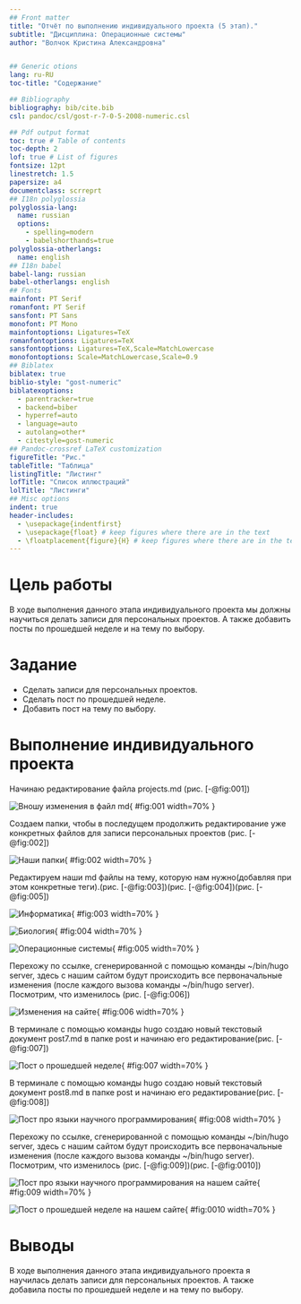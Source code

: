 ```yaml
---
## Front matter
title: "Отчёт по выполнению индивидуального проекта (5 этап)."
subtitle: "Дисциплина: Операционные системы"
author: "Волчок Кристина Александровна"


## Generic otions
lang: ru-RU
toc-title: "Содержание"

## Bibliography
bibliography: bib/cite.bib
csl: pandoc/csl/gost-r-7-0-5-2008-numeric.csl

## Pdf output format
toc: true # Table of contents
toc-depth: 2
lof: true # List of figures
fontsize: 12pt
linestretch: 1.5
papersize: a4
documentclass: scrreprt
## I18n polyglossia
polyglossia-lang:
  name: russian
  options:
	- spelling=modern
	- babelshorthands=true
polyglossia-otherlangs:
  name: english
## I18n babel
babel-lang: russian
babel-otherlangs: english
## Fonts
mainfont: PT Serif
romanfont: PT Serif
sansfont: PT Sans
monofont: PT Mono
mainfontoptions: Ligatures=TeX
romanfontoptions: Ligatures=TeX
sansfontoptions: Ligatures=TeX,Scale=MatchLowercase
monofontoptions: Scale=MatchLowercase,Scale=0.9
## Biblatex
biblatex: true
biblio-style: "gost-numeric"
biblatexoptions:
  - parentracker=true
  - backend=biber
  - hyperref=auto
  - language=auto
  - autolang=other*
  - citestyle=gost-numeric
## Pandoc-crossref LaTeX customization
figureTitle: "Рис."
tableTitle: "Таблица"
listingTitle: "Листинг"
lofTitle: "Список иллюстраций"
lolTitle: "Листинги"
## Misc options
indent: true
header-includes:
  - \usepackage{indentfirst}
  - \usepackage{float} # keep figures where there are in the text
  - \floatplacement{figure}{H} # keep figures where there are in the text
---
```


# Цель работы
 В ходе выполнения данного этапа индивидуального проекта мы должны научиться делать записи для персональных проектов. А также добавить посты по прошедшей неделе и на тему по выбору.



# Задание

- Сделать записи для персональных проектов.
- Сделать пост по прошедшей неделе.
- Добавить пост на тему по выбору.

# Выполнение индивидуального проекта 


Начинаю редактирование файла  projects.md (рис. [-@fig:001])

![Вношу изменения в файл md](image/1.jpg){ #fig:001 width=70% }


Создаем папки, чтобы в последущем продолжить редактирование уже конкретных файлов для записи персональных проектов (рис. [-@fig:002])

![Наши папки](image/2.jpg){ #fig:002 width=70% }



Редактируем наши md файлы на  тему, которую нам нужно(добавляя при этом конкретные теги).(рис. [-@fig:003])(рис. [-@fig:004])(рис. [-@fig:005])

![Информатика](image/3.jpg){ #fig:003 width=70% }

![Биология](image/4.jpg){ #fig:004 width=70% }

![Операционные системы](image/5.jpg){ #fig:005 width=70% }


Перехожу по ссылке, сгенерированной с помощью команды ~/bin/hugo server, здесь с нашим сайтом будут происходить все первоначальные изменения (после каждого вызова команды ~/bin/hugo server). Посмотрим, что изменилось (рис. [-@fig:006])

![Изменения на сайте ](image/6.jpg){ #fig:006 width=70% }


В терминале с помощью команды hugo создаю новый текстовый документ
post7.md в папке post и начинаю его редактирование(рис. [-@fig:007])

![Пост о прошедшей неделе](image/7.jpg){ #fig:007 width=70% }


В терминале с помощью команды hugo создаю новый текстовый документ
post8.md в папке post и начинаю его редактирование(рис. [-@fig:008])



![ Пост про языки научного программирования ](image/8.jpg){ #fig:008 width=70% }


Перехожу по ссылке, сгенерированной с помощью команды ~/bin/hugo server, здесь с нашим сайтом будут происходить все первоначальные изменения (после каждого вызова команды ~/bin/hugo server). Посмотрим, что изменилось (рис. [-@fig:009])(рис. [-@fig:0010])


![ Пост про языки научного программирования на нашем сайте  ](image/9.jpg){ #fig:009 width=70% }

![Пост о прошедшей неделе на нашем сайте ](image/10.jpg){ #fig:0010 width=70% }

# Выводы


 В ходе выполнения данного этапа индивидуального проекта я научилась делать записи для персональных проектов. А также добавила посты по прошедшей неделе и на тему по выбору.

